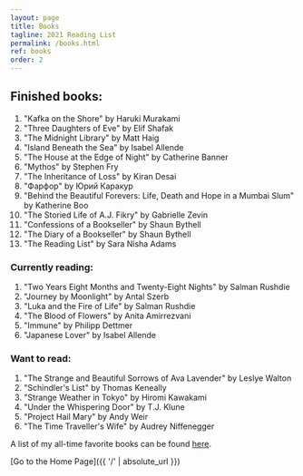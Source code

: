 ```yaml
---
layout: page
title: Books
tagline: 2021 Reading List
permalink: /books.html
ref: books
order: 2
---
```


<h2>Finished books:</h2>
<ol>
  <li>"Kafka on the Shore" by Haruki Murakami</li>
  <li>"Three Daughters of Eve" by Elif Shafak</li>
  <li>"The Midnight Library" by Matt Haig</li>
  <li>"Island Beneath the Sea" by Isabel Allende</li>
  <li>"The House at the Edge of Night" by Catherine Banner</li>
  <li>"Mythos" by Stephen Fry</li>
  <li>"The Inheritance of Loss" by Kiran Desai</li>
  <li>"Фарфор" by Юрий Каракур</li>
  <li>"Behind the Beautiful Forevers: Life, Death and Hope in a Mumbai Slum" by Katherine Boo</li>
  <li>"The Storied Life of A.J. Fikry" by Gabrielle Zevin</li>
  <li>"Confessions of a Bookseller" by Shaun Bythell</li>
  <li>"The Diary of a Bookseller" by Shaun Bythell</li>
  <li>"The Reading List" by Sara Nisha Adams</li>
</ol>

<h3>Currently reading:</h3>
<ol>
  <li>"Two Years Eight Months and Twenty-Eight Nights" by Salman Rushdie</li>
  <li>"Journey by Moonlight" by Antal Szerb</li>
  <li>"Luka and the Fire of Life" by Salman Rushdie</li>
  <li>"The Blood of Flowers" by Anita Amirrezvani</li>
  <li>"Immune" by Philipp Dettmer</li>
  <li>"Japanese Lover" by Isabel Allende</li>
</ol>

<h3>Want to read:</h3>
<ol>
  <li>"The Strange and Beautiful Sorrows of Ava Lavender" by Leslye Walton</li>
  <li>"Schindler's List" by Thomas Keneally</li>
  <li>"Strange Weather in Tokyo" by Hiromi Kawakami</li>
  <li>"Under the Whispering Door" by T.J. Klune</li>
  <li>"Project Hail Mary" by Andy Weir</li>
  <li>"The Time Traveller's Wife" by Audrey Niffenegger</li>
</ol>

A list of my all-time favorite books can be found [here](https://iamaidana.github.io/2021/11/05/a-post-about-my-alltime-favorite-books.html).

[Go to the Home Page]({{ '/' | absolute_url }})
